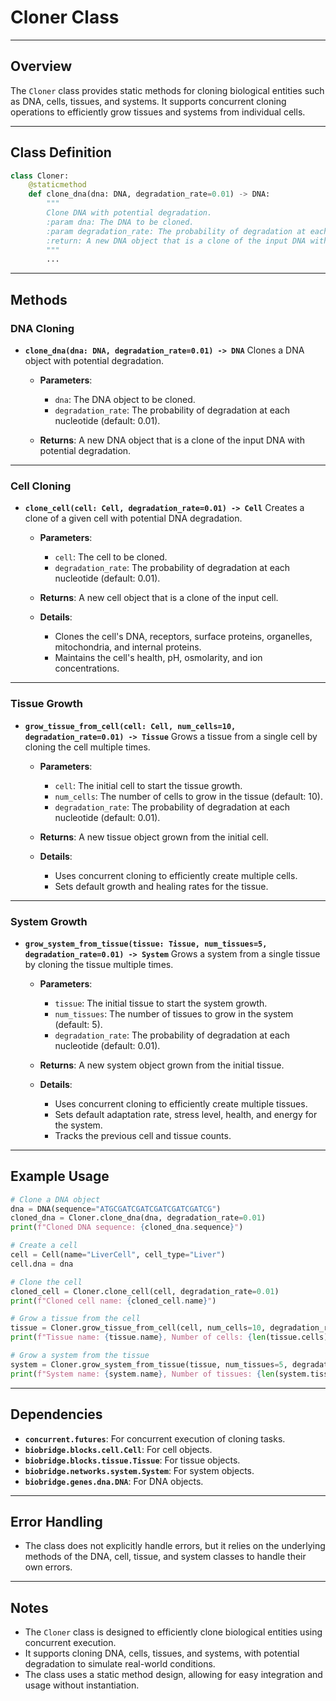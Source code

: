 # Cloner Class

---

## Overview
The `Cloner` class provides static methods for cloning biological entities such as DNA, cells, tissues, and systems. It supports concurrent cloning operations to efficiently grow tissues and systems from individual cells.

---

## Class Definition

```python
class Cloner:
    @staticmethod
    def clone_dna(dna: DNA, degradation_rate=0.01) -> DNA:
        """
        Clone DNA with potential degradation.
        :param dna: The DNA to be cloned.
        :param degradation_rate: The probability of degradation at each nucleotide.
        :return: A new DNA object that is a clone of the input DNA with potential degradation.
        """
        ...
```

---

## Methods

### DNA Cloning
- **`clone_dna(dna: DNA, degradation_rate=0.01) -> DNA`**
  Clones a DNA object with potential degradation.

  - **Parameters**:
    - `dna`: The DNA object to be cloned.
    - `degradation_rate`: The probability of degradation at each nucleotide (default: 0.01).

  - **Returns**: A new DNA object that is a clone of the input DNA with potential degradation.

---

### Cell Cloning
- **`clone_cell(cell: Cell, degradation_rate=0.01) -> Cell`**
  Creates a clone of a given cell with potential DNA degradation.

  - **Parameters**:
    - `cell`: The cell to be cloned.
    - `degradation_rate`: The probability of degradation at each nucleotide (default: 0.01).

  - **Returns**: A new cell object that is a clone of the input cell.

  - **Details**:
    - Clones the cell's DNA, receptors, surface proteins, organelles, mitochondria, and internal proteins.
    - Maintains the cell's health, pH, osmolarity, and ion concentrations.

---

### Tissue Growth
- **`grow_tissue_from_cell(cell: Cell, num_cells=10, degradation_rate=0.01) -> Tissue`**
  Grows a tissue from a single cell by cloning the cell multiple times.

  - **Parameters**:
    - `cell`: The initial cell to start the tissue growth.
    - `num_cells`: The number of cells to grow in the tissue (default: 10).
    - `degradation_rate`: The probability of degradation at each nucleotide (default: 0.01).

  - **Returns**: A new tissue object grown from the initial cell.

  - **Details**:
    - Uses concurrent cloning to efficiently create multiple cells.
    - Sets default growth and healing rates for the tissue.

---

### System Growth
- **`grow_system_from_tissue(tissue: Tissue, num_tissues=5, degradation_rate=0.01) -> System`**
  Grows a system from a single tissue by cloning the tissue multiple times.

  - **Parameters**:
    - `tissue`: The initial tissue to start the system growth.
    - `num_tissues`: The number of tissues to grow in the system (default: 5).
    - `degradation_rate`: The probability of degradation at each nucleotide (default: 0.01).

  - **Returns**: A new system object grown from the initial tissue.

  - **Details**:
    - Uses concurrent cloning to efficiently create multiple tissues.
    - Sets default adaptation rate, stress level, health, and energy for the system.
    - Tracks the previous cell and tissue counts.

---

## Example Usage

```python
# Clone a DNA object
dna = DNA(sequence="ATGCGATCGATCGATCGATCGATCG")
cloned_dna = Cloner.clone_dna(dna, degradation_rate=0.01)
print(f"Cloned DNA sequence: {cloned_dna.sequence}")

# Create a cell
cell = Cell(name="LiverCell", cell_type="Liver")
cell.dna = dna

# Clone the cell
cloned_cell = Cloner.clone_cell(cell, degradation_rate=0.01)
print(f"Cloned cell name: {cloned_cell.name}")

# Grow a tissue from the cell
tissue = Cloner.grow_tissue_from_cell(cell, num_cells=10, degradation_rate=0.01)
print(f"Tissue name: {tissue.name}, Number of cells: {len(tissue.cells)}")

# Grow a system from the tissue
system = Cloner.grow_system_from_tissue(tissue, num_tissues=5, degradation_rate=0.01)
print(f"System name: {system.name}, Number of tissues: {len(system.tissues)}")
```

---

## Dependencies
- **`concurrent.futures`**: For concurrent execution of cloning tasks.
- **`biobridge.blocks.cell.Cell`**: For cell objects.
- **`biobridge.blocks.tissue.Tissue`**: For tissue objects.
- **`biobridge.networks.system.System`**: For system objects.
- **`biobridge.genes.dna.DNA`**: For DNA objects.

---

## Error Handling
- The class does not explicitly handle errors, but it relies on the underlying methods of the DNA, cell, tissue, and system classes to handle their own errors.

---

## Notes
- The `Cloner` class is designed to efficiently clone biological entities using concurrent execution.
- It supports cloning DNA, cells, tissues, and systems, with potential degradation to simulate real-world conditions.
- The class uses a static method design, allowing for easy integration and usage without instantiation.
